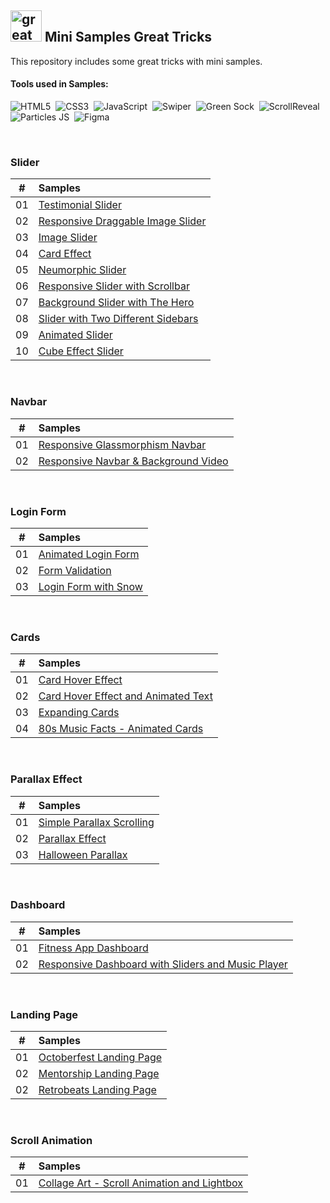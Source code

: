 ## <img src="https://user-images.githubusercontent.com/13468728/233831804-0f5c7ee5-d654-4c13-9c77-a5bd6dc4fe74.jpg" title="great tricks" alt="great tricks" width="50" height="50"/> Mini Samples Great Tricks

This repository includes some great tricks with mini samples.

#### Tools used in Samples:

![HTML5](https://img.shields.io/badge/-HTML5-E34F26?style=for-the-badge&logo=html5&logoColor=white)&nbsp;
![CSS3](https://img.shields.io/badge/-CSS3-1572B6?style=for-the-badge&logo=css3)&nbsp;
![JavaScript](https://img.shields.io/badge/Javascript-F7DF1E.svg?style=for-the-badge&logo=javascript&logoColor=black)&nbsp;
![Swiper](https://img.shields.io/badge/swiper%20js-4287F5?style=for-the-badge&logo=swiper&logoColor=white)&nbsp;
![Green Sock](https://img.shields.io/badge/greensock-88CE02?style=for-the-badge&logo=greensock&logoColor=white)&nbsp;
![ScrollReveal](https://img.shields.io/badge/scrollreveal-8B49B8?style=for-the-badge&logo=scrollreveal&logoColor=white)&nbsp;
![Particles JS](https://img.shields.io/badge/particles%20js-10135E?style=for-the-badge&logo=particlejs&logoColor=white)&nbsp;
![Figma](https://img.shields.io/badge/figma-6E12C4.svg?style=for-the-badge&logo=figma&logoColor=white)&nbsp;

<!--
![TailwindCSS](https://img.shields.io/badge/-Tailwind_CSS-38B2AC?style=for-the-badge&logo=tailwind-css&logoColor=white)&nbsp;
![Sass](https://img.shields.io/badge/-Sass-CC6699?style=for-the-badge&logo=sass&logoColor=white)&nbsp;
-->

<br>

### Slider

|  #  | Samples                                                                                                                                |
| :-: | :------------------------------------------------------------------------------------------------------------------------------------- |
| 01  | [Testimonial Slider](https://github.com/ecemgo/mini-samples-great-tricks/tree/main/testimonial-slider-v1)                              |
| 02  | [Responsive Draggable Image Slider](https://github.com/ecemgo/mini-samples-great-tricks/tree/main/draggable-image-slider)              |
| 03  | [Image Slider](https://github.com/ecemgo/mini-samples-great-tricks/tree/main/image-slider)                                             |
| 04  | [Card Effect](https://github.com/ecemgo/mini-samples-great-tricks/tree/main/card-effect)                                               |
| 05  | [Neumorphic Slider](https://github.com/ecemgo/mini-samples-great-tricks/tree/main/neumorphic-slider)                                   |
| 06  | [Responsive Slider with Scrollbar](https://github.com/ecemgo/mini-samples-great-tricks/tree/main/responsive-slider-with-scrollbar)     |
| 07  | [Background Slider with The Hero](https://github.com/ecemgo/mini-samples-great-tricks/tree/main/background-slider-with-the-hero)       |
| 08  | [Slider with Two Different Sidebars](https://github.com/ecemgo/mini-samples-great-tricks/tree/main/slider-with-two-different-sidebars) |
| 09  | [Animated Slider](https://github.com/ecemgo/mini-samples-great-tricks/tree/main/animated-slider)                                       |
| 10  | [Cube Effect Slider](https://github.com/ecemgo/mini-samples-great-tricks/tree/main/cube-effect-slider)                                 |

<br>

### Navbar

|  #  | Samples                                                                                                                                  |
| :-: | :--------------------------------------------------------------------------------------------------------------------------------------- |
| 01  | [Responsive Glassmorphism Navbar](https://github.com/ecemgo/mini-samples-great-tricks/tree/main/responsive-glassmorphism-navbar)         |
| 02  | [Responsive Navbar & Background Video](https://github.com/ecemgo/mini-samples-great-tricks/tree/main/responsive-navbar-background-video) |

<br>

### Login Form

|  #  | Samples                                                                                                     |
| :-: | :---------------------------------------------------------------------------------------------------------- |
| 01  | [Animated Login Form](https://github.com/ecemgo/mini-samples-great-tricks/tree/main/animated-login-form)    |
| 02  | [Form Validation](https://github.com/ecemgo/mini-samples-great-tricks/tree/main/clientside-form-validation) |
| 03  | [Login Form with Snow](https://github.com/ecemgo/mini-samples-great-tricks/tree/main/login-form-with-snow)  |

<br>

### Cards

|  #  | Samples                                                                                                                              |
| :-: | :----------------------------------------------------------------------------------------------------------------------------------- |
| 01  | [Card Hover Effect](https://github.com/ecemgo/mini-samples-great-tricks/tree/main/card-hover-effect)                                 |
| 02  | [Card Hover Effect and Animated Text](https://github.com/ecemgo/mini-samples-great-tricks/tree/main/card-hover-effect-animated-text) |
| 03  | [Expanding Cards](https://github.com/ecemgo/mini-samples-great-tricks/tree/main/expanding-cards-harry-potter)                        |
| 04  | [80s Music Facts - Animated Cards](https://github.com/ecemgo/mini-samples-great-tricks/tree/main/80s-music-fact)                     |

<br>

### Parallax Effect

|  #  | Samples                                                                                                              |
| :-: | :------------------------------------------------------------------------------------------------------------------- |
| 01  | [Simple Parallax Scrolling](https://github.com/ecemgo/mini-samples-great-tricks/tree/main/simple-parallax-scrolling) |
| 02  | [Parallax Effect](https://github.com/ecemgo/mini-samples-great-tricks/tree/main/parallax-effect)                     |
| 03  | [Halloween Parallax](https://github.com/ecemgo/mini-samples-great-tricks/tree/main/halloween-parallax)               |

<br>

### Dashboard

|  #  | Samples                                                                                                                                 |
| :-: | :-------------------------------------------------------------------------------------------------------------------------------------- |
| 01  | [Fitness App Dashboard](https://github.com/ecemgo/mini-samples-great-tricks/tree/main/fitness-app-dashboard)                            |
| 02  | [Responsive Dashboard with Sliders and Music Player](https://github.com/ecemgo/mini-samples-great-tricks/tree/main/music-app-dashboard) |

<br>

### Landing Page

|  #  | Samples                                                                                                            |
| :-: | :----------------------------------------------------------------------------------------------------------------- |
| 01  | [Octoberfest Landing Page](https://github.com/ecemgo/mini-samples-great-tricks/tree/main/octoberfest-landing-page) |
| 02  | [Mentorship Landing Page](https://github.com/ecemgo/mini-samples-great-tricks/tree/main/mentorship-landing-page)   |
| 02  | [Retrobeats Landing Page](https://github.com/ecemgo/mini-samples-great-tricks/tree/main/retrobeats-landing-page)   |

<br>

### Scroll Animation

|  #  | Samples                                                                                                                  |
| :-: | :----------------------------------------------------------------------------------------------------------------------- |
| 01  | [Collage Art - Scroll Animation and Lightbox](https://github.com/ecemgo/mini-samples-great-tricks/tree/main/collage-art) |
